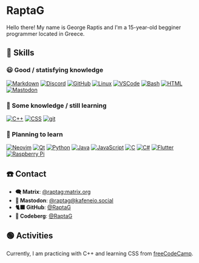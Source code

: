 # RaptaG

Hello there! My name is George Raptis and I'm a 15-year-old begginer programmer located in Greece.

## 💪 Skills

### 😃 Good / statisfying knowledge

[![Markdown](https://skillicons.dev/icons?i=md)](https://daringfireball.net/projects/markdown) [![Discord](https://skillicons.dev/icons?i=discord)](https://discord.com) [![GitHub](https://skillicons.dev/icons?i=github)](https://github.com) [![Linux](https://skillicons.dev/icons?i=linux)](https://linux.org) [![VSCode](https://skillicons.dev/icons?i=vscode)](https://code.visualstudio.com) [![Bash](https://skillicons.dev/icons?i=bash)](https://www.gnu.org/software/bash) [![HTML](https://skillicons.dev/icons?i=html)](https://html.spec.whatwg.org/multipage) [![Mastodon](https://skillicons.dev/icons?i=mastodon)](https://joinmastodon.org)

### 🤔 Some knowledge / still learning

[![C++](https://skillicons.dev/icons?i=cpp)](https://isocpp.org) [![CSS](https://skillicons.dev/icons?i=css)](https://www.w3.org/Style/CSS) [![git](https://skillicons.dev/icons?i=git)](https://git-scm.com)

### 🧐 Planning to learn

[![Neovim](https://skillicons.dev/icons?i=neovim)](https://neovim.io) [![Qt](https://skillicons.dev/icons?i=qt)](https://www.qt.io) [![Python](https://skillicons.dev/icons?i=py)](https://www.python.org) [![Java](https://skillicons.dev/icons?i=java)](https://www.oracle.com/java) [![JavaScript](https://skillicons.dev/icons?i=js)](https://www.ecma-international.org/publications-and-standards/standards/ecma-262) [![C](https://skillicons.dev/icons?i=c)](https://en.wikipedia.org/wiki/C_(programming_language)) [![C#](https://skillicons.dev/icons?i=cs)](https://en.wikipedia.org/wiki/C_Sharp_(programming_language)) [![Flutter](https://skillicons.dev/icons?i=flutter)](https://flutter.dev) [![Raspberry Pi](https://skillicons.dev/icons?i=raspberrypi)](https://www.raspberrypi.org)

## ☎️ Contact

- **🗨️ Matrix**: [@raptag:matrix.org](https://matrix.to/#/@raptag:matrix.org)
- **🐘 Mastodon**: [@raptag@kafeneio.social](https://kafeneio.social/@raptag)
- **🐈‍⬛ GitHub**: [@RaptaG](https://github.com/RaptaG)
- **🗻 Codeberg**: [@RaptaG](https://codeberg.org/RaptaG)

## 🟢 Activities

Currently, I am practicing with C++ and learning CSS from [freeCodeCamp](https://freecodecamp.org).
